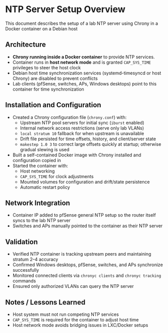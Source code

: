 # NTP Server Setup Overview

This document describes the setup of a lab NTP server using Chrony in a Docker container on a Debian host

## Architecture
- **Chrony running inside a Docker container** to provide NTP services.  
- Container runs in **host network mode** and is granted `CAP_SYS_TIME` privileges to steer the host clock  
- Debian host time synchronization services (systemd-timesyncd or host Chrony) are disabled to prevent conflicts  
- Lab clients (pfSense, switches, APs, Windows desktops) point to this container for time synchronization  

## Installation and Configuration
- Created a Chrony configuration file (`chrony.conf`) with:
  - Upstream NTP pool servers for initial sync (`iburst` enabled)  
  - Internal network access restrictions (serve only lab VLANs)  
  - `local stratum 10` fallback for when upstream is unavailable  
  - Drift file persisted for time offsets, history, and client/server state  
  - `makestep 1.0 3` to correct large offsets quickly at startup; otherwise gradual slewing is used  
- Built a self-contained Docker image with Chrony installed and configuration copied in  
- Started the container with:
  - Host networking
  - `CAP_SYS_TIME` for clock adjustments
  - Mounted volumes for configuration and drift/state persistence
  - Automatic restart policy

## Network Integration
- Container IP added to pfSense general NTP setup so the router itself syncs to the lab NTP server  
- Switches and APs manually pointed to the container as their NTP server  

## Validation
- Verified NTP container is tracking upstream peers and maintaining stratum 2–4 accuracy  
- Confirmed Windows desktops, pfSense, switches, and APs synchronize successfully  
- Monitored connected clients via `chronyc clients` and `chronyc tracking` commands  
- Ensured only authorized VLANs can query the NTP server

## Notes / Lessons Learned
- Host system must not run competing NTP services  
- `CAP_SYS_TIME` is required for the container to adjust host time  
- Host network mode avoids bridging issues in LXC/Docker setups  
